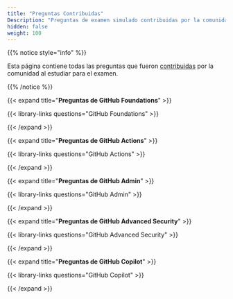 ```yaml
---
title: "Preguntas Contribuidas"
Description: "Preguntas de examen simulado contribuidas por la comunidad para los Exámenes de Certificación de GitHub."
hidden: false
weight: 100
---
```


{{% notice style="info" %}}

Esta página contiene todas las preguntas que fueron [contribuidas](https://github.com/FidelusAleksander/ghcertified/blob/master/CONTRIBUTING.md) por la comunidad al estudiar para el examen.


{{% /notice %}}



{{< expand title="**Preguntas de GitHub Foundations**" >}}

{{< library-links questions="GitHub Foundations" >}}

{{< /expand >}}



{{< expand title="**Preguntas de GitHub Actions**" >}}

{{< library-links questions="GitHub Actions" >}}

{{< /expand >}}



{{< expand title="**Preguntas de GitHub Admin**" >}}

{{< library-links questions="GitHub Admin" >}}

{{< /expand >}}



{{< expand title="**Preguntas de GitHub Advanced Security**" >}}

{{< library-links questions="GitHub Advanced Security" >}}

{{< /expand >}}



{{< expand title="**Preguntas de GitHub Copilot**" >}}

{{< library-links questions="GitHub Copilot" >}}

{{< /expand >}}
